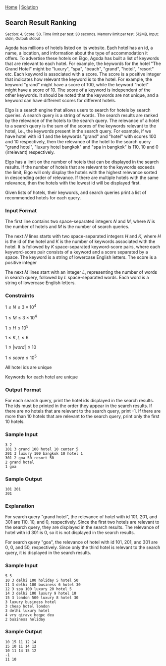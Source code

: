 [Home](../README.md) | [Solution](./solution.py)

## Search Result Ranking

<sup>Section: 4, Score: 50, Time limit per test: 30 seconds, Memory limit per test: 512MB, Input: stdin, Output: stdout</sup>

Agoda has millions of hotels listed on its website. Each hotel has an id, a name, a location, and information about the type of accommodation it offers. To advertise these hotels on Elgo, Agoda has built a list of keywords that are relevant to each hotel. For example, the keywords for the hotel "The Grand Hotel" might be "luxury", "spa", "beach", "grand", "hotel", "resort" etc. Each keyword is associated with a score. The score is a positive integer that indicates how relevant the keyword is to the hotel. For example, the keyword "grand" might have a score of 100, while the keyword "hotel" might have a score of 10. The score of a keyword is independent of the other keywords. It should be noted that the keywords are not unique, and a keyword can have different scores for different hotels.

Elgo is a search engine that allows users to search for hotels by search queries. A search query is a string of words. The search results are ranked by the relevance of the hotels to the search query. The relevance of a hotel to a search query is the sum of the scores of the keywords relevant to the hotel, i.e., the keywords present in the search query. For example, if we have hotel with id 1 and the keywords "grand" and "hotel" with scores 100 and 10 respectively, then the relevance of the hotel to the search query "grand hotel", "luxury hotel bangkok" and "spa in bangkok" is 110, 10 and 0 (irrelevant) respectively.

Elgo has a limit on the number of hotels that can be displayed in the search results. If the number of hotels that are relevant to the keywords exceeds the limit, Elgo will only display the hotels with the highest relevance sorted in descending order of relevance. If there are multiple hotels with the same relevance, then the hotels with the lowest id will be displayed first.

Given lists of hotels, their keywords, and search queries print a list of recommended hotels for each query.

### Input Format

The first line contains two space-separated integers $N$ and $M$, where $N$ is the number of hotels and $M$ is the number of search queries.

The next $N$ lines starts with two space-separated integers $H$ and $K$, where $H$ is the id of the hotel and $K$ is the number of keywords associated with the hotel. It is followed by $K$ space-separated keyword-score pairs, where each keyword-score pair consists of a keyword and a score separated by a space. The keyword is a string of lowercase English letters. The score is a positive integer

The next $M$ lines start with an integer $L$, representing the number of words in search query, followed by $L$ space-separated words. Each word is a string of lowercase English letters.

### Constraints

$1 \le N \le 3\times 10^4$

$1 \le M \le 3\times 10^4$

$1 \le H \le 10^5$

$1 \le K, L \le 6$

$1 \le \left|word\right| \le 10$

$1 \le score \le 10^5$

All hotel ids are unique

Keywords for each hotel are unique

### Output Format

For each search query, print the hotel ids displayed in the search results. The ids must be printed in the order they appear in the search results. If there are no hotels that are relevant to the search query, print -1. If there are more than 10 hotels that are relevant to the search query, print only the first 10 hotels.

### Sample Input

```
3 2
101 3 grand 100 hotel 10 center 5
201 3 luxury 100 bangkok 10 hotel 1
301 2 goa 50 resort 50
2 grand hotel
1 goa
```

### Sample Output

```
101 201
301
```

### Explanation

For search query "grand hotel", the relevance of hotel with id 101, 201, and 301 are 110, 10, and 0, respectively. Since the first two hotels are relevant to the search query, they are displayed in the search results. The relevance of hotel with id 301 is 0, so it is not displayed in the search results.

For search query "goa", the relevance of hotel with id 101, 201, and 301 are 0, 0, and 50, respectively. Since only the third hotel is relevant to the search query, it is displayed in the search results.

### Sample Input

```
5 5
10 3 delhi 100 holiday 5 hotel 50
11 3 delhi 100 business 6 hotel 30
12 3 spa 100 luxury 20 hotel 5
14 3 delhi 100 luxury 9 hotel 10
15 3 london 500 luxury 8 hotel 30
3 luxury business hotel
3 cheap hotel london
3 delhi luxury hotel
4 vry qiravx heqpc deu
2 business holiday
```

### Sample Output

```
10 15 11 12 14
15 10 11 14 12
10 11 14 15 12
-1
11 10
```
